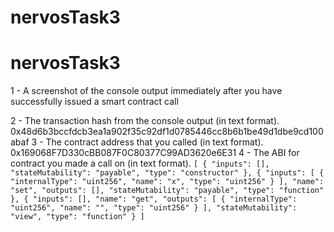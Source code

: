 # nervosTask3

# nervosTask3

1 - A screenshot of the console output immediately after you have successfully issued a smart contract call


2 - The transaction hash from the console output (in text format).
0x48d6b3bccfdcb3ea1a902f35c92df1d0785446cc8b6b1be49d1dbe9cd100abaf
3 - The contract address that you called (in text format).
0x169068F7D330cBB087F0C80377C99AD3620e6E31
4 - The ABI for contract you made a call on (in text format).
`
[
    {
      "inputs": [],
      "stateMutability": "payable",
      "type": "constructor"
    },
    {
      "inputs": [
        {
          "internalType": "uint256",
          "name": "x",
          "type": "uint256"
        }
      ],
      "name": "set",
      "outputs": [],
      "stateMutability": "payable",
      "type": "function"
    },
    {
      "inputs": [],
      "name": "get",
      "outputs": [
        {
          "internalType": "uint256",
          "name": "",
          "type": "uint256"
        }
      ],
      "stateMutability": "view",
      "type": "function"
    }
  ]
  `
